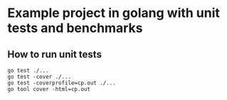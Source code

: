 # Example project in golang with unit tests and benchmarks

## How to run unit tests
```
go test ./...
go test -cover ./...
go test -coverprofile=cp.out ./...
go tool cover -html=cp.out
```